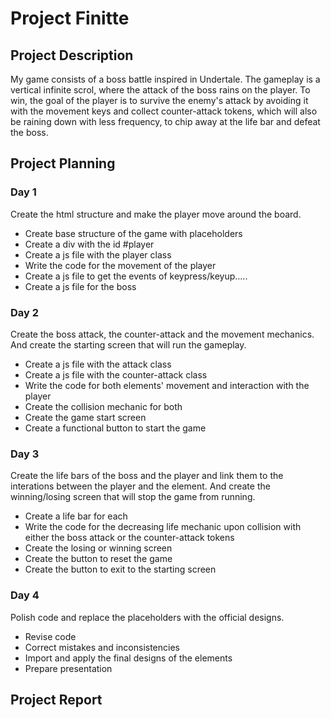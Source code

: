# Project Finitte

## Project Description
My game consists of a boss battle inspired in Undertale. The gameplay is a vertical infinite scrol, where the attack of the boss rains on the player. To win, the goal of the player is to survive the enemy's attack by avoiding it with the movement keys and collect counter-attack tokens, which will also be raining down with less frequency, to chip away at the life bar and defeat the boss.

## Project Planning
### Day 1
Create the html structure and make the player move around the board.
- Create base structure of the game with placeholders
- Create a div with the id #player
- Create a js file with the player class
- Write the code for the movement of the player
- Create a js file to get the events of keypress/keyup.....
- Create a js file for the boss


### Day 2
Create the boss attack, the counter-attack and the movement mechanics. And create the starting screen that will run the gameplay.
- Create a js file with the attack class
- Create a js file with the counter-attack class
- Write the code for both elements' movement and interaction with the player
- Create the collision mechanic for both
- Create the game start screen
- Create a functional button to start the game


### Day 3
Create the life bars of the boss and the player and link them to the interations between the player and the element. And create the winning/losing screen that will stop the game from running.
- Create a life bar for each
- Write the code for the decreasing life mechanic upon collision with either the boss attack or the counter-attack tokens
- Create the losing or winning screen
- Create the button to reset the game
- Create the button to exit to the starting screen


### Day 4
Polish code and replace the placeholders with the official designs.
- Revise code
- Correct mistakes and inconsistencies
- Import and apply the final designs of the elements
- Prepare presentation

## Project Report
